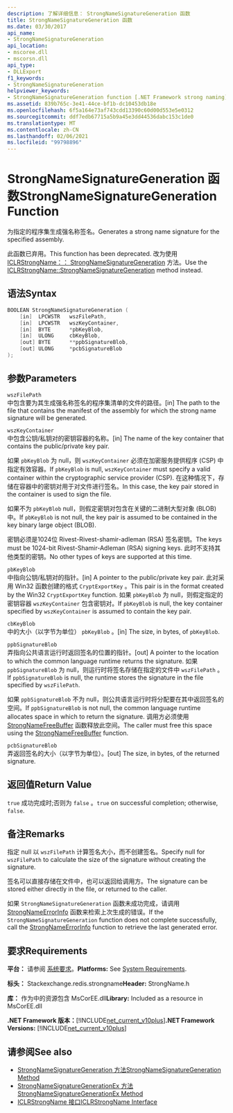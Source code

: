 ```yaml
---
description: 了解详细信息： StrongNameSignatureGeneration 函数
title: StrongNameSignatureGeneration 函数
ms.date: 03/30/2017
api_name:
- StrongNameSignatureGeneration
api_location:
- mscoree.dll
- mscorsn.dll
api_type:
- DLLExport
f1_keywords:
- StrongNameSignatureGeneration
helpviewer_keywords:
- StrongNameSignatureGeneration function [.NET Framework strong naming]
ms.assetid: 839b765c-3e41-44ce-bf1b-dc10453db18e
ms.openlocfilehash: 6f5a164e73af743cdd13390c60d00d553e5e0312
ms.sourcegitcommit: ddf7edb67715a5b9a45e3dd44536dabc153c1de0
ms.translationtype: MT
ms.contentlocale: zh-CN
ms.lasthandoff: 02/06/2021
ms.locfileid: "99798896"
---
```

# <a name="strongnamesignaturegeneration-function"></a><span data-ttu-id="092aa-103">StrongNameSignatureGeneration 函数</span><span class="sxs-lookup"><span data-stu-id="092aa-103">StrongNameSignatureGeneration Function</span></span>

<span data-ttu-id="092aa-104">为指定的程序集生成强名称签名。</span><span class="sxs-lookup"><span data-stu-id="092aa-104">Generates a strong name signature for the specified assembly.</span></span>  
  
 <span data-ttu-id="092aa-105">此函数已弃用。</span><span class="sxs-lookup"><span data-stu-id="092aa-105">This function has been deprecated.</span></span> <span data-ttu-id="092aa-106">改为使用 [ICLRStrongName：： StrongNameSignatureGeneration](../hosting/iclrstrongname-strongnamesignaturegeneration-method.md) 方法。</span><span class="sxs-lookup"><span data-stu-id="092aa-106">Use the [ICLRStrongName::StrongNameSignatureGeneration](../hosting/iclrstrongname-strongnamesignaturegeneration-method.md) method instead.</span></span>  
  
## <a name="syntax"></a><span data-ttu-id="092aa-107">语法</span><span class="sxs-lookup"><span data-stu-id="092aa-107">Syntax</span></span>  
  
```cpp  
BOOLEAN StrongNameSignatureGeneration (
    [in]  LPCWSTR   wszFilePath,  
    [in]  LPCWSTR   wszKeyContainer,  
    [in]  BYTE      *pbKeyBlob,  
    [in]  ULONG     cbKeyBlob,  
    [out] BYTE      **ppbSignatureBlob,  
    [out] ULONG     *pcbSignatureBlob  
);  
```  
  
## <a name="parameters"></a><span data-ttu-id="092aa-108">参数</span><span class="sxs-lookup"><span data-stu-id="092aa-108">Parameters</span></span>  

 `wszFilePath`  
 <span data-ttu-id="092aa-109">中包含要为其生成强名称签名的程序集清单的文件的路径。</span><span class="sxs-lookup"><span data-stu-id="092aa-109">[in] The path to the file that contains the manifest of the assembly for which the strong name signature will be generated.</span></span>  
  
 `wszKeyContainer`  
 <span data-ttu-id="092aa-110">中包含公钥/私钥对的密钥容器的名称。</span><span class="sxs-lookup"><span data-stu-id="092aa-110">[in] The name of the key container that contains the public/private key pair.</span></span>  
  
 <span data-ttu-id="092aa-111">如果 `pbKeyBlob` 为 null，则 `wszKeyContainer` 必须在加密服务提供程序 (CSP) 中指定有效容器。</span><span class="sxs-lookup"><span data-stu-id="092aa-111">If `pbKeyBlob` is null, `wszKeyContainer` must specify a valid container within the cryptographic service provider (CSP).</span></span> <span data-ttu-id="092aa-112">在这种情况下，存储在容器中的密钥对用于对文件进行签名。</span><span class="sxs-lookup"><span data-stu-id="092aa-112">In this case, the key pair stored in the container is used to sign the file.</span></span>  
  
 <span data-ttu-id="092aa-113">如果不为 `pbKeyBlob` null，则假定密钥对包含在关键的二进制大型对象 (BLOB) 中。</span><span class="sxs-lookup"><span data-stu-id="092aa-113">If `pbKeyBlob` is not null, the key pair is assumed to be contained in the key binary large object (BLOB).</span></span>  
  
 <span data-ttu-id="092aa-114">密钥必须是1024位 Rivest-Rivest-shamir-adleman (RSA) 签名密钥。</span><span class="sxs-lookup"><span data-stu-id="092aa-114">The keys must be 1024-bit Rivest-Shamir-Adleman (RSA) signing keys.</span></span> <span data-ttu-id="092aa-115">此时不支持其他类型的密钥。</span><span class="sxs-lookup"><span data-stu-id="092aa-115">No other types of keys are supported at this time.</span></span>  
  
 `pbKeyBlob`  
 <span data-ttu-id="092aa-116">中指向公钥/私钥对的指针。</span><span class="sxs-lookup"><span data-stu-id="092aa-116">[in] A pointer to the public/private key pair.</span></span> <span data-ttu-id="092aa-117">此对采用 Win32 函数创建的格式 `CryptExportKey` 。</span><span class="sxs-lookup"><span data-stu-id="092aa-117">This pair is in the format created by the Win32 `CryptExportKey` function.</span></span> <span data-ttu-id="092aa-118">如果 `pbKeyBlob` 为 null，则假定指定的密钥容器 `wszKeyContainer` 包含密钥对。</span><span class="sxs-lookup"><span data-stu-id="092aa-118">If `pbKeyBlob` is null, the key container specified by `wszKeyContainer` is assumed to contain the key pair.</span></span>  
  
 `cbKeyBlob`  
 <span data-ttu-id="092aa-119">中的大小（以字节为单位） `pbKeyBlob` 。</span><span class="sxs-lookup"><span data-stu-id="092aa-119">[in] The size, in bytes, of `pbKeyBlob`.</span></span>  
  
 `ppbSignatureBlob`  
 <span data-ttu-id="092aa-120">弄指向公共语言运行时返回签名的位置的指针。</span><span class="sxs-lookup"><span data-stu-id="092aa-120">[out] A pointer to the location to which the common language runtime returns the signature.</span></span> <span data-ttu-id="092aa-121">如果 `ppbSignatureBlob` 为 null，则运行时将签名存储在指定的文件中 `wszFilePath` 。</span><span class="sxs-lookup"><span data-stu-id="092aa-121">If `ppbSignatureBlob` is null, the runtime stores the signature in the file specified by `wszFilePath`.</span></span>  
  
 <span data-ttu-id="092aa-122">如果 `ppbSignatureBlob` 不为 null，则公共语言运行时将分配要在其中返回签名的空间。</span><span class="sxs-lookup"><span data-stu-id="092aa-122">If `ppbSignatureBlob` is not null, the common language runtime allocates space in which to return the signature.</span></span> <span data-ttu-id="092aa-123">调用方必须使用 [StrongNameFreeBuffer](strongnamefreebuffer-function.md) 函数释放此空间。</span><span class="sxs-lookup"><span data-stu-id="092aa-123">The caller must free this space using the [StrongNameFreeBuffer](strongnamefreebuffer-function.md) function.</span></span>  
  
 `pcbSignatureBlob`  
 <span data-ttu-id="092aa-124">弄返回签名的大小（以字节为单位）。</span><span class="sxs-lookup"><span data-stu-id="092aa-124">[out] The size, in bytes, of the returned signature.</span></span>  
  
## <a name="return-value"></a><span data-ttu-id="092aa-125">返回值</span><span class="sxs-lookup"><span data-stu-id="092aa-125">Return Value</span></span>  

 <span data-ttu-id="092aa-126">`true` 成功完成时;否则为 `false` 。</span><span class="sxs-lookup"><span data-stu-id="092aa-126">`true` on successful completion; otherwise, `false`.</span></span>  
  
## <a name="remarks"></a><span data-ttu-id="092aa-127">备注</span><span class="sxs-lookup"><span data-stu-id="092aa-127">Remarks</span></span>  

 <span data-ttu-id="092aa-128">指定 null 以 `wszFilePath` 计算签名大小，而不创建签名。</span><span class="sxs-lookup"><span data-stu-id="092aa-128">Specify null for `wszFilePath` to calculate the size of the signature without creating the signature.</span></span>  
  
 <span data-ttu-id="092aa-129">签名可以直接存储在文件中，也可以返回给调用方。</span><span class="sxs-lookup"><span data-stu-id="092aa-129">The signature can be stored either directly in the file, or returned to the caller.</span></span>  
  
 <span data-ttu-id="092aa-130">如果 `StrongNameSignatureGeneration` 函数未成功完成，请调用 [StrongNameErrorInfo](strongnameerrorinfo-function.md) 函数来检索上次生成的错误。</span><span class="sxs-lookup"><span data-stu-id="092aa-130">If the `StrongNameSignatureGeneration` function does not complete successfully, call the [StrongNameErrorInfo](strongnameerrorinfo-function.md) function to retrieve the last generated error.</span></span>  
  
## <a name="requirements"></a><span data-ttu-id="092aa-131">要求</span><span class="sxs-lookup"><span data-stu-id="092aa-131">Requirements</span></span>  

 <span data-ttu-id="092aa-132">**平台：** 请参阅 [系统要求](../../get-started/system-requirements.md)。</span><span class="sxs-lookup"><span data-stu-id="092aa-132">**Platforms:** See [System Requirements](../../get-started/system-requirements.md).</span></span>  
  
 <span data-ttu-id="092aa-133">**标头：** Stackexchange.redis.strongname</span><span class="sxs-lookup"><span data-stu-id="092aa-133">**Header:** StrongName.h</span></span>  
  
 <span data-ttu-id="092aa-134">**库：** 作为中的资源包含 MsCorEE.dll</span><span class="sxs-lookup"><span data-stu-id="092aa-134">**Library:** Included as a resource in MsCorEE.dll</span></span>  
  
 <span data-ttu-id="092aa-135">**.NET Framework 版本：**[!INCLUDE[net_current_v10plus](../../../../includes/net-current-v10plus-md.md)]</span><span class="sxs-lookup"><span data-stu-id="092aa-135">**.NET Framework Versions:** [!INCLUDE[net_current_v10plus](../../../../includes/net-current-v10plus-md.md)]</span></span>  
  
## <a name="see-also"></a><span data-ttu-id="092aa-136">请参阅</span><span class="sxs-lookup"><span data-stu-id="092aa-136">See also</span></span>

- [<span data-ttu-id="092aa-137">StrongNameSignatureGeneration 方法</span><span class="sxs-lookup"><span data-stu-id="092aa-137">StrongNameSignatureGeneration Method</span></span>](../hosting/iclrstrongname-strongnamesignaturegeneration-method.md)
- [<span data-ttu-id="092aa-138">StrongNameSignatureGenerationEx 方法</span><span class="sxs-lookup"><span data-stu-id="092aa-138">StrongNameSignatureGenerationEx Method</span></span>](../hosting/iclrstrongname-strongnamesignaturegenerationex-method.md)
- [<span data-ttu-id="092aa-139">ICLRStrongName 接口</span><span class="sxs-lookup"><span data-stu-id="092aa-139">ICLRStrongName Interface</span></span>](../hosting/iclrstrongname-interface.md)
